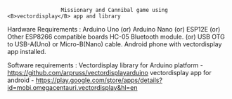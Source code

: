 
                     Missionary and Cannibal game using <B>vectordisplay</B> app and library 
                     
                     
                     
                     
Hardware Requirements :  Arduino Uno (or) Arduino Nano (or) ESP12E (or) Other ESP8266 compatible boards
                         HC-05 Bluetooth module. (or) USB OTG to USB-A(Uno) or Micro-B(Nano) cable.
                         Android phone with vectordisplay app installed.
                         
                         
Software requirements :  Vectordisplay library for Arduino platform - https://github.com/arpruss/vectordisplayarduino
                         vectordisplay app for android  - https://play.google.com/store/apps/details?id=mobi.omegacentauri.vectordisplay&hl=en

